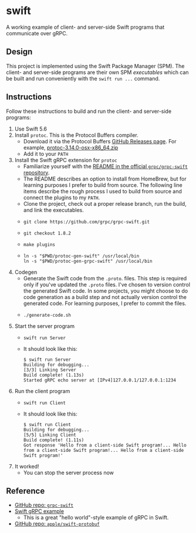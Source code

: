 # swift

A working example of client- and server-side Swift programs that communicate over gRPC.


## Design
 
This project is implemented using the Swift Package Manager (SPM). The client- and server-side programs are their own
SPM *executables* which can be built and run conveniently with the `swift run ...` command.


## Instructions

Follow these instructions to build and run the client- and server-side programs:

1. Use Swift 5.6
2. Install `protoc`. This is the Protocol Buffers compiler.
   * Download it via the Protocol Buffers [GitHub Releases page](https://github.com/protocolbuffers/protobuf/releases).
     For example, [protoc-3.14.0-osx-x86_64.zip](https://github.com/protocolbuffers/protobuf/releases/download/v3.14.0/protoc-3.14.0-osx-x86_64.zip)
   * Add it to your `PATH`
3. Install the Swift gRPC extension for `protoc`
   * Familiarize yourself with the [README in the official `grpc/grpc-swift` repository](https://github.com/grpc/grpc-swift). 
   * The README describes an option to install from HomeBrew, but for learning purposes I prefer to build from source.
     The following line items describe the rough process I used to build from source and connect the plugins to my `PATH`.
   * Clone the project, check out a proper release branch, run the build, and link the executables.
   * ```shell
     git clone https://github.com/grpc/grpc-swift.git
     ```
   * ```shell
     git checkout 1.8.2
     ```
   * ```shell
     make plugins
     ```
   * ```shell
     ln -s "$PWD/protoc-gen-swift" /usr/local/bin
     ln -s "$PWD/protoc-gen-grpc-swift" /usr/local/bin
     ```
4. Codegen
   * Generate the Swift code from the `.proto`. files. This step is required only if you've updated the `.proto` files.
     I've chosen to version control the generated Swift code. In some projects, you might choose to do code generation
     as a build step and not actually version control the generated code. For learning purposes, I prefer to commit the
     files.
   * ```shell
     ./generate-code.sh
     ```
5. Start the server program
   * ```shell
     swift run Server
     ```
   * It should look like this:
     ```text
     $ swift run Server
     Building for debugging...
     [3/3] Linking Server
     Build complete! (1.13s)
     Started gRPC echo server at [IPv4]127.0.0.1/127.0.0.1:1234
     ```
6. Run the client program
   * ```shell
     swift run Client
     ```
   * It should look like this:
     ```text
     $ swift run Client
     Building for debugging...
     [5/5] Linking Client
     Build complete! (1.11s)
     Got response 'Hello from a client-side Swift program!... Hello from a client-side Swift program!... Hello from a client-side Swift program!'
     ```
7. It worked!
   * You can stop the server process now


## Reference

* [GitHub repo: `grpc-swift`](https://github.com/grpc/grpc-swift)
* [Swift gRPC example](https://github.com/grpc/grpc-swift/tree/main/Sources/Examples/Echo)
  * This is a great "hello world"-style example of gRPC in Swift. 
* [GitHub repo: `apple/swift-protobuf`](https://github.com/apple/swift-protobuf)
